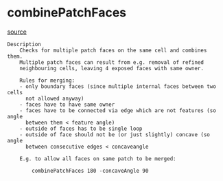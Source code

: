 # combinePatchFaces

[source](github.com/OpenFOAM-jp/OpenFOAM-utilities-tutorials-jp/blob/master/v1906/mesh/advanced/combinePatchFaces/combinePatchFaces.C/combinePatchFaces.C)

```
Description
    Checks for multiple patch faces on the same cell and combines them.
    Multiple patch faces can result from e.g. removal of refined
    neighbouring cells, leaving 4 exposed faces with same owner.

    Rules for merging:
    - only boundary faces (since multiple internal faces between two cells
      not allowed anyway)
    - faces have to have same owner
    - faces have to be connected via edge which are not features (so angle
      between them < feature angle)
    - outside of faces has to be single loop
    - outside of face should not be (or just slightly) concave (so angle
      between consecutive edges < concaveangle

    E.g. to allow all faces on same patch to be merged:

        combinePatchFaces 180 -concaveAngle 90


```

